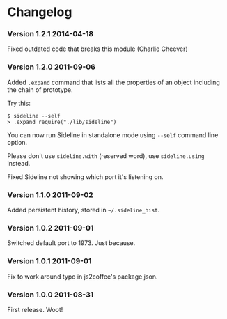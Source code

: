 # Changelog

### Version 1.2.1  2014-04-18

Fixed outdated code that breaks this module (Charlie Cheever)


### Version 1.2.0  2011-09-06

Added `.expand` command that lists all the properties of an object
including the chain of prototype.

Try this:

    $ sideline --self
    > .expand require("./lib/sideline")


You can now run Sideline in standalone mode using `--self` command line
option.

Please don't use `sideline.with` (reserved word), use `sideline.using`
instead.

Fixed Sideline not showing which port it's listening on.


### Version 1.1.0  2011-09-02

Added persistent history, stored in `~/.sideline_hist`.


### Version 1.0.2  2011-09-01

Switched default port to 1973. Just because.


### Version 1.0.1  2011-09-01

Fix to work around typo in js2coffee's package.json.


### Version 1.0.0  2011-08-31

First release.  Woot!

